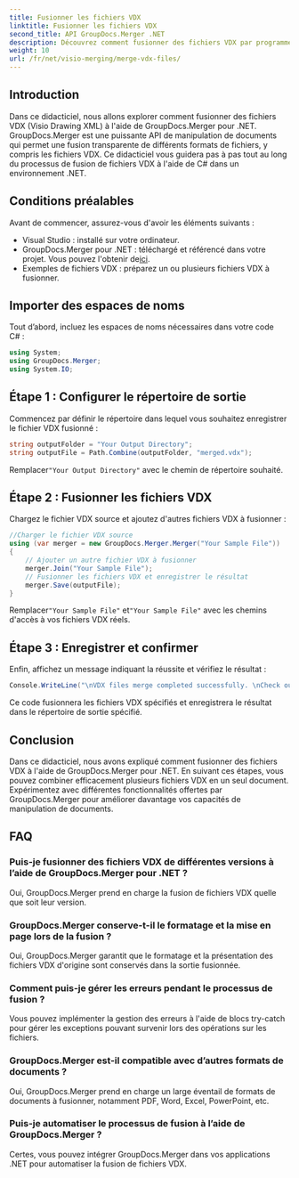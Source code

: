 ```yaml
---
title: Fusionner les fichiers VDX
linktitle: Fusionner les fichiers VDX
second_title: API GroupDocs.Merger .NET
description: Découvrez comment fusionner des fichiers VDX par programme à l'aide de GroupDocs.Merger pour .NET. Ce didacticiel fournit un guide étape par étape.
weight: 10
url: /fr/net/visio-merging/merge-vdx-files/
---
```

## Introduction
Dans ce didacticiel, nous allons explorer comment fusionner des fichiers VDX (Visio Drawing XML) à l'aide de GroupDocs.Merger pour .NET. GroupDocs.Merger est une puissante API de manipulation de documents qui permet une fusion transparente de différents formats de fichiers, y compris les fichiers VDX. Ce didacticiel vous guidera pas à pas tout au long du processus de fusion de fichiers VDX à l'aide de C# dans un environnement .NET.
## Conditions préalables
Avant de commencer, assurez-vous d'avoir les éléments suivants :
- Visual Studio : installé sur votre ordinateur.
-  GroupDocs.Merger pour .NET : téléchargé et référencé dans votre projet. Vous pouvez l'obtenir de[ici](https://releases.groupdocs.com/merger/net/).
- Exemples de fichiers VDX : préparez un ou plusieurs fichiers VDX à fusionner.

## Importer des espaces de noms
Tout d’abord, incluez les espaces de noms nécessaires dans votre code C# :
```csharp
using System; 
using GroupDocs.Merger;
using System.IO;
```
## Étape 1 : Configurer le répertoire de sortie
Commencez par définir le répertoire dans lequel vous souhaitez enregistrer le fichier VDX fusionné :
```csharp
string outputFolder = "Your Output Directory";
string outputFile = Path.Combine(outputFolder, "merged.vdx");
```
 Remplacer`"Your Output Directory"` avec le chemin de répertoire souhaité.
## Étape 2 : Fusionner les fichiers VDX
Chargez le fichier VDX source et ajoutez d'autres fichiers VDX à fusionner :
```csharp
//Charger le fichier VDX source
using (var merger = new GroupDocs.Merger.Merger("Your Sample File"))
{
    // Ajouter un autre fichier VDX à fusionner
    merger.Join("Your Sample File");
    // Fusionner les fichiers VDX et enregistrer le résultat
    merger.Save(outputFile);
}
```
 Remplacer`"Your Sample File"` et`"Your Sample File"` avec les chemins d'accès à vos fichiers VDX réels.
## Étape 3 : Enregistrer et confirmer
Enfin, affichez un message indiquant la réussite et vérifiez le résultat :
```csharp
Console.WriteLine("\nVDX files merge completed successfully. \nCheck output in {0}", outputFolder);
```
Ce code fusionnera les fichiers VDX spécifiés et enregistrera le résultat dans le répertoire de sortie spécifié.

## Conclusion
Dans ce didacticiel, nous avons expliqué comment fusionner des fichiers VDX à l'aide de GroupDocs.Merger pour .NET. En suivant ces étapes, vous pouvez combiner efficacement plusieurs fichiers VDX en un seul document. Expérimentez avec différentes fonctionnalités offertes par GroupDocs.Merger pour améliorer davantage vos capacités de manipulation de documents.

## FAQ
### Puis-je fusionner des fichiers VDX de différentes versions à l’aide de GroupDocs.Merger pour .NET ?
Oui, GroupDocs.Merger prend en charge la fusion de fichiers VDX quelle que soit leur version.
### GroupDocs.Merger conserve-t-il le formatage et la mise en page lors de la fusion ?
Oui, GroupDocs.Merger garantit que le formatage et la présentation des fichiers VDX d'origine sont conservés dans la sortie fusionnée.
### Comment puis-je gérer les erreurs pendant le processus de fusion ?
Vous pouvez implémenter la gestion des erreurs à l'aide de blocs try-catch pour gérer les exceptions pouvant survenir lors des opérations sur les fichiers.
### GroupDocs.Merger est-il compatible avec d’autres formats de documents ?
Oui, GroupDocs.Merger prend en charge un large éventail de formats de documents à fusionner, notamment PDF, Word, Excel, PowerPoint, etc.
### Puis-je automatiser le processus de fusion à l’aide de GroupDocs.Merger ?
Certes, vous pouvez intégrer GroupDocs.Merger dans vos applications .NET pour automatiser la fusion de fichiers VDX.